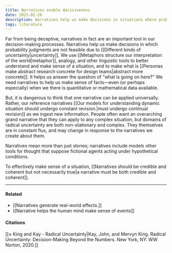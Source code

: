 ```yaml
---
title: Narratives enable decisiveness
date: 2021-02-26
description: Narratives help us make decisions in situations where probability judgments are not feasible. 
tags: literature
---
```


Far from being deceptive, narratives in fact are an important tool in our decision-making processes. Narratives help us make decisions in which probability judgments are not feasible due to [[Different kinds of uncertainty|uncertainty]]. We use [[Metaphors structure our interpretation of the world|metaphor]], analogy, and other linguistic tools to better understand and make sense of a situation, and to make what is [[Personas make abstract research concrete for design teams|abstract more concrete]]. It helps us answer the question of "what is going on here?" We need narratives to help us make sense of facts—even (or perhaps especially) when we there is quantitative or mathematical data available. 

But, it is dangerous to think that one narrative can be applied universally. Rather, our reference narratives [[Our models for understanding dynamic situation should undergo constant revision.|must undergo continual revision]] as we ingest new information. People often want an overarching grand narrative that they can apply to any complex situation, but  domains of radical uncertainty are both non-stationary and complex. They themselves are in constant flux, and may change in response to the narratives we create about them. 

Narratives mean more than just stories; narratives include models other tools for thought that suppose fictional agents acting under hypothetical conditions. 

To effectively make sense of a situation, [[Narratives should be credible and coherent but not necessarily true|a narrative must be both credible and coherent]].

---
#### Related
- [[Narratives generate real-world effects.]]
- [[Narrative helps the human mind make sense of events]]

#### Citations
[[≈ King and Kay - Radical Uncertainty|Kay, John, and Mervyn King. Radical Uncertainty: Decision-Making Beyond the Numbers. New York, NY: WW Norton, 2020.]]

